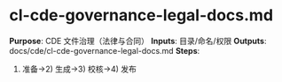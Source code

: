 # cl-cde-governance-legal-docs.md

**Purpose**: CDE 文件治理（法律与合同）
**Inputs**: 目录/命名/权限
**Outputs**: docs/cde/cl-cde-governance-legal-docs.md
**Steps**:

1. 准备→2) 生成→3) 校核→4) 发布
